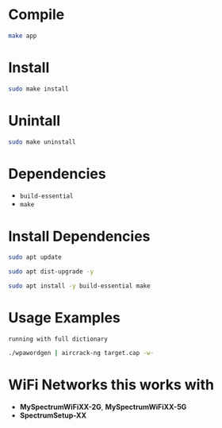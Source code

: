 # Compile
```bash
make app
```

# Install
```bash
sudo make install
```

# Unintall
```bash
sudo make uninstall
```

# Dependencies
- `build-essential`
- `make`

# Install Dependencies
```bash
sudo apt update
```

```bash
sudo apt dist-upgrade -y
```

```bash
sudo apt install -y build-essential make
```

# Usage Examples
`running with full dictionary`
```bash
./wpawordgen | aircrack-ng target.cap -w-
```


# WiFi Networks this works with
- **MySpectrumWiFiXX-2G**, **MySpectrumWiFiXX-5G**
- **SpectrumSetup-XX**
